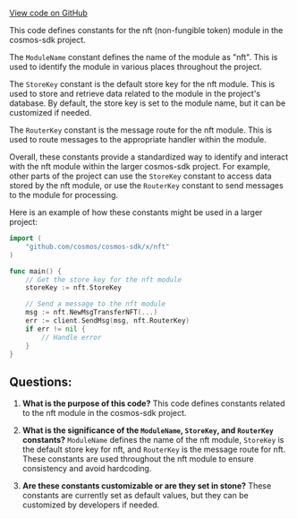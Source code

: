 [View code on GitHub](https://github.com/cosmos/cosmos-sdk.git/x/nft/keys.go)

This code defines constants for the nft (non-fungible token) module in the cosmos-sdk project. 

The `ModuleName` constant defines the name of the module as "nft". This is used to identify the module in various places throughout the project.

The `StoreKey` constant is the default store key for the nft module. This is used to store and retrieve data related to the module in the project's database. By default, the store key is set to the module name, but it can be customized if needed.

The `RouterKey` constant is the message route for the nft module. This is used to route messages to the appropriate handler within the module. 

Overall, these constants provide a standardized way to identify and interact with the nft module within the larger cosmos-sdk project. For example, other parts of the project can use the `StoreKey` constant to access data stored by the nft module, or use the `RouterKey` constant to send messages to the module for processing. 

Here is an example of how these constants might be used in a larger project:

```go
import (
    "github.com/cosmos/cosmos-sdk/x/nft"
)

func main() {
    // Get the store key for the nft module
    storeKey := nft.StoreKey

    // Send a message to the nft module
    msg := nft.NewMsgTransferNFT(...)
    err := client.SendMsg(msg, nft.RouterKey)
    if err != nil {
        // Handle error
    }
}
```
## Questions: 
 1. **What is the purpose of this code?** 
This code defines constants related to the nft module in the cosmos-sdk project.

2. **What is the significance of the `ModuleName`, `StoreKey`, and `RouterKey` constants?** 
`ModuleName` defines the name of the nft module, `StoreKey` is the default store key for nft, and `RouterKey` is the message route for nft. These constants are used throughout the nft module to ensure consistency and avoid hardcoding.

3. **Are these constants customizable or are they set in stone?** 
These constants are currently set as default values, but they can be customized by developers if needed.
